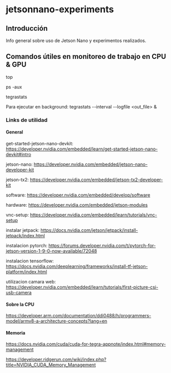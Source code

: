 # jetsonnano-experiments

## Introducción

Info general sobre uso de Jetson Nano y experimentos realizados.

## Comandos útiles en monitoreo de trabajo en CPU & GPU

top

ps -aux

tegrastats

Para ejecutar en background:
tegrastats --interval <int> --logfile <out_file> &

### Links de utilidad

#### General

get-started-jetson-nano-devkit:
<https://developer.nvidia.com/embedded/learn/get-started-jetson-nano-devkit#intro>

jetson-nano:
<https://developer.nvidia.com/embedded/jetson-nano-developer-kit>

jetson-tx2:
<https://developer.nvidia.com/embedded/jetson-tx2-developer-kit>

software:
<https://developer.nvidia.com/embedded/develop/software>

hardware:
<https://developer.nvidia.com/embedded/jetson-modules>

vnc-setup:
<https://developer.nvidia.com/embedded/learn/tutorials/vnc-setup>

instalar jetpack:
<https://docs.nvidia.com/jetson/jetpack/install-jetpack/index.html>

instalacion pytorch:
<https://forums.developer.nvidia.com/t/pytorch-for-jetson-version-1-9-0-now-available/72048>

instalacion tensorflow:
<https://docs.nvidia.com/deeplearning/frameworks/install-tf-jetson-platform/index.html>

utilizacion camara web:
<https://developer.nvidia.com/embedded/learn/tutorials/first-picture-csi-usb-camera>

#### Sobre la CPU

<https://developer.arm.com/documentation/ddi0488/h/programmers-model/armv8-a-architecture-concepts?lang=en>

#### Memoria

<https://docs.nvidia.com/cuda/cuda-for-tegra-appnote/index.html#memory-management>

<https://developer.ridgerun.com/wiki/index.php?title=NVIDIA_CUDA_Memory_Management>
